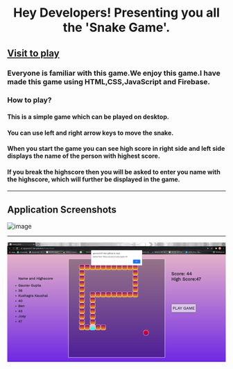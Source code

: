 <h1 align="center">Hey Developers! Presenting you all the 'Snake Game'. </h1>

## [Visit to play](https://gaurav147-star.github.io/Snake-Blast/)

### Everyone is familiar with this game.We enjoy this game.I have made this game using HTML,CSS,JavaScript and Firebase.

<h3>How to play?</h3>

#### This is a simple game which can be played on desktop.
#### You can use left and right arrow keys to move the snake.
#### When you start the game you can see high score in right side and left side displays the name of the person with highest score.
#### If you break the highscore then you will be asked to enter you name with the highscore, which will further be displayed in the game.


---

## Application Screenshots

![image](https://user-images.githubusercontent.com/78996081/168678177-178ddd13-9bf2-4382-806c-1ac3ab0bcdfa.png)

<!-- ![image](img/snap.png) -->
---
![image](img/snap1.png)
